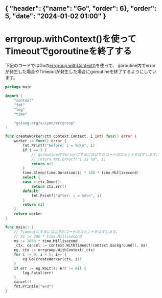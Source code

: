 { "header": {"name": "Go", "order": 6},  "order": 5, "date": "2024-01-02 01:00" }
---
# errgroup.withContext()を使ってTimeoutでgoroutineを終了する

下記のコードではGoの[errgroup.withContext()](https://pkg.go.dev/golang.org/x/sync/errgroup#WithContext)を使って、
goroutine内でerrorが発生した場合やTimeoutが発生した場合にgoroutineを終了するようにしています。

```go
package main

import (
	"context"
	"fmt"
	"log"
	"time"

	"golang.org/x/sync/errgroup"
)

func createWorker(ctx context.Context, i int) func() error {
	worker := func() error {
		fmt.Printf("before: i = %d\n", i)
		if i == 3 {
			// goroutine内でerrorにするには以下のコードのコメントをはずします。
			// return fmt.Errorf("i is %d", i)
			return nil
		}
		time.Sleep(time.Duration(i) * 100 * time.Millisecond)
		select {
		case <-ctx.Done():
			return ctx.Err()
		default:
			fmt.Printf("after: i = %d\n", i)
		}
		return nil
	}
	return worker
}

func main() {
	// Timeoutにするには以下のコードのコメントをはずします。
	// ms := 200 * time.Millisecond
	ms := 2000 * time.Millisecond
	_ctx, cancel := context.WithTimeout(context.Background(), ms)
	eg, ctx := errgroup.WithContext(_ctx)
	for i := 0; i < 5; i++ {
		eg.Go(createWorker(ctx, i))
	}
	if err := eg.Wait(); err != nil {
		log.Fatal(err)
	}
	cancel()
	fmt.Println("end")
}
```